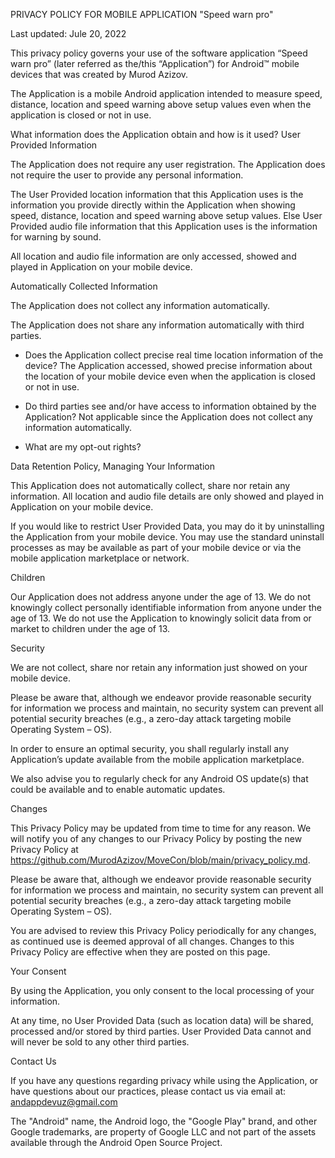 PRIVACY POLICY FOR MOBILE APPLICATION "Speed warn pro"

Last updated: Jule 20, 2022

This privacy policy governs your use of the software application “Speed warn pro” (later referred as the/this “Application”) for Android™ mobile devices that was created by Murod Azizov.

The Application is a mobile Android application intended to measure speed, distance, location and speed warning above setup values even when the application is closed or not in use.

What information does the Application obtain and how is it used?
User Provided Information

The Application does not require any user registration. The Application does not require the user to provide any personal information.

The User Provided location information that this Application uses is the information you provide directly within the Application when showing speed, distance, location and speed warning above setup values. Else User Provided audio file information that this Application uses is the information for warning by sound. 

All location and audio file information are only accessed, showed and played in Application on your mobile device.

Automatically Collected Information

The Application does not collect any information automatically.

The Application does not share any information automatically with third parties.

-	Does the Application collect precise real time location information of the device?
The Application accessed, showed precise information about the location of your mobile device even when the application is closed or not in use.

-	Do third parties see and/or have access to information obtained by the Application?
Not applicable since the Application does not collect any information automatically.

-	What are my opt-out rights?

Data Retention Policy, Managing Your Information

This Application does not automatically collect, share nor retain any information. All location and audio file details are only showed and played in Application on your mobile device.

If you would like to restrict User Provided Data, you may do it by uninstalling the Application from your mobile device. You may use the standard uninstall processes as may be available as part of your mobile device or via the mobile application marketplace or network.

Children

Our Application does not address anyone under the age of 13. We do not knowingly collect personally identifiable information from anyone under the age of 13. We do not use the Application to knowingly solicit data from or market to children under the age of 13.

Security

We are not collect, share nor retain any information just showed on your mobile device.

Please be aware that, although we endeavor provide reasonable security for information we process and maintain, no security system can prevent all potential security breaches (e.g., a zero-day attack targeting mobile Operating System – OS).

In order to ensure an optimal security, you shall regularly install any Application’s update available from the mobile application marketplace.

We also advise you to regularly check for any Android OS update(s) that could be available and to enable automatic updates.

Changes

This Privacy Policy may be updated from time to time for any reason. We will notify you of any changes to our Privacy Policy by posting the new Privacy Policy at https://github.com/MurodAzizov/MoveCon/blob/main/privacy_policy.md.

Please be aware that, although we endeavor provide reasonable security for information we process and maintain, no security system can prevent all potential security breaches (e.g., a zero-day attack targeting mobile Operating System – OS).

You are advised to review this Privacy Policy periodically for any changes, as continued use is deemed approval of all changes. Changes to this Privacy Policy are effective when they are posted on this page.

Your Consent

By using the Application, you only consent to the local processing of your information.

At any time, no User Provided Data (such as location data) will be shared, processed and/or stored by third parties. User Provided Data cannot and will never be sold to any other third parties.

Contact Us

If you have any questions regarding privacy while using the Application, or have questions about our practices, please contact us via email at:
andappdevuz@gmail.com

The "Android" name, the Android logo, the "Google Play" brand, and other Google trademarks, are property of Google LLC and not part of the assets available through the Android Open Source Project.
